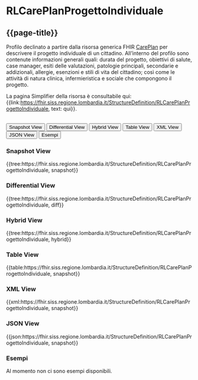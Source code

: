 # RLCarePlanProgettoIndividuale

## {{page-title}}

Profilo declinato a partire dalla risorsa generica FHIR [CarePlan](http://hl7.org/fhir/R4/careplan.html) per descrivere il progetto individuale di un cittadino. All’interno del profilo sono contenute informazioni generali quali: durata del progetto, obiettivi di salute, case manager, esiti delle valutazioni, patologie principali, secondarie e addizionali, allergie, esenzioni e stili di vita del cittadino; così come le attività di natura clinica, infermieristica e sociale che compongono il progetto. 

La pagina Simplifier della risorsa è consultabile qui: {{link:https://fhir.siss.regione.lombardia.it/StructureDefinition/RLCarePlanProgettoIndividuale, text: qui}}.

<br>
<div class="tab">
 <button class="tablinks active" onclick="openTab(event, 'Snapshot View')">Snapshot View</button>
  <button class="tablinks" onclick="openTab(event, 'Differential View')">Differential View</button>
  <button class="tablinks" onclick="openTab(event, 'Hybrid View')">Hybrid View</button>
   <button class="tablinks" onclick="openTab(event, 'Table View')">Table View</button>
   <button class="tablinks" onclick="openTab(event, 'XML View')">XML View</button>
  <button class="tablinks" onclick="openTab(event, 'JSON View')">JSON View</button>
  <button class="tablinks" onclick="openTab(event, 'Esempi')">Esempi</button>
</div>

<div id="Snapshot View" class="tabcontent" style="display:block">
  <h3>Snapshot View</h3>
{{tree:https://fhir.siss.regione.lombardia.it/StructureDefinition/RLCarePlanProgettoIndividuale, snapshot}}
</div>

<div id="Differential View" class="tabcontent">
  <h3>Differential View</h3>
{{tree:https://fhir.siss.regione.lombardia.it/StructureDefinition/RLCarePlanProgettoIndividuale, diff}}
</div>

<div id="Hybrid View" class="tabcontent">
  <h3>Hybrid View</h3>
{{tree:https://fhir.siss.regione.lombardia.it/StructureDefinition/RLCarePlanProgettoIndividuale, hybrid}}
</div>

<div id="Table View" class="tabcontent">
  <h3>Table View</h3>
{{table:https://fhir.siss.regione.lombardia.it/StructureDefinition/RLCarePlanProgettoIndividuale, snapshot}}
</div>

<div id="XML View" class="tabcontent">
  <h3>XML View</h3>
{{xml:https://fhir.siss.regione.lombardia.it/StructureDefinition/RLCarePlanProgettoIndividuale, snapshot}}
</div>

<div id="JSON View" class="tabcontent">
  <h3>JSON View</h3>
{{json:https://fhir.siss.regione.lombardia.it/StructureDefinition/RLCarePlanProgettoIndividuale, snapshot}}
</div>

<div id="Esempi" class="tabcontent">
  <h3>Esempi</h3>
Al momento non ci sono esempi disponibili.
<br>
</div>

<br>